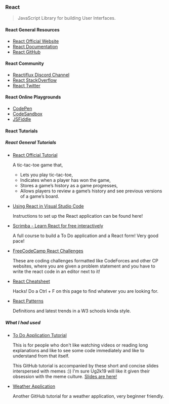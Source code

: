 ### React

> JavaScript Library for building User Interfaces.

#### React General Resources

- [React Official Website](https://reactjs.org/)
- [React Documentation](https://reactjs.org/docs)
- [React GitHub](https://github.com/facebook/react)

#### React Community

- [Reactiflux Discord Channel](http://www.reactiflux.com/)
- [React StackOverflow](http://stackoverflow.com/questions/tagged/reactjs)
- [React Twitter](https://twitter.com/reactjs)

#### React Online Playgrounds

- [CodePen](https://reactjs.org/redirect-to-codepen/hello-world)
- [CodeSandbox](https://codesandbox.io/s/new)
- [JSFiddle](https://jsfiddle.net/boilerplate/react-jsx)

#### React Tutorials

##### React General Tutorials

- [React Official Tutorial](https://facebook.github.io/react/docs/tutorial.html)

    A tic-tac-toe game that,
    * Lets you play tic-tac-toe,
    * Indicates when a player has won the game,
    * Stores a game’s history as a game progresses,
    * Allows players to review a game’s history and see previous versions of a game’s board.

- [Using React in Visual Studio Code](https://code.visualstudio.com/docs/nodejs/reactjs-tutorial)
  
    Instructions to set up the React application can be found here!

- [Scrimba - Learn React for free interactively](https://scrimba.com/g/glearnreact)

    A full course to build a To Do application and a React form! Very good pace!

- [FreeCodeCamp React Challenges](https://learn.freecodecamp.org/front-end-libraries/react)
  
    These are coding challenges formatted like CodeForces and other CP websites, where you are given a problem statement and you have to write the react code in an editor next to it!

- [React Cheatsheet](https://devhints.io/react)
    
    Hacks! Do a Ctrl + F on this page to find whatever you are looking for.

- [React Patterns](https://reactpatterns.com/)
    
    Definitions and latest trends in a W3 schools kinda style.

##### What I had used

- [To Do Application Tutorial](https://github.com/kabirbaidhya/react-todo-app)
  
  This is for people who don't like watching videos or reading long explanations and like to see some code immediately and like to understand from that itself.

  This GitHub tutorial is accompanied by these short and concise slides interspersed with memes :)) I'm sure Ug2k19 will like it given their obsession with the meme culture. [Slides are here!](https://speakerdeck.com/kabirbaidhya/frontend-development-with-react)

- [Weather Application](https://github.com/ericvicenti/intro-to-react) 

  Another GitHub tutorial for a weather application, very beginner friendly.